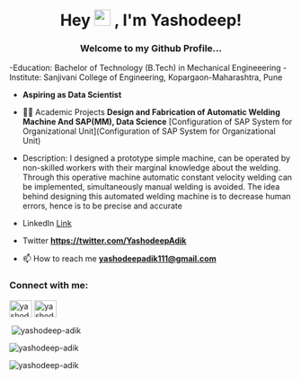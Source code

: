 <h1 align="center">Hey <img src="https://github.com/TheDudeThatCode/TheDudeThatCode/blob/master/Assets/Hi.gif" width="29"> , I'm Yashodeep!</h1>
<h3 align="center">Welcome to my Github Profile...</h3>


-Education: Bachelor of Technology (B.Tech) in Mechanical Engineeering
-Institute: Sanjivani College of Engineering, Kopargaon-Maharashtra, Pune
- **Aspiring as Data Scientist**

- 👨‍💻 Academic Projects **Design and Fabrication of Automatic Welding Machine And SAP(MM), Data Science**
[Configuration of SAP System for Organizational Unit](Configuration of SAP System for Organizational Unit)
- Description: I designed a prototype simple machine, can be operated by non-skilled workers with 
their marginal knowledge about the welding. Through this operative machine automatic constant 
velocity welding can be implemented, simultaneously manual welding is avoided. The idea behind 
designing this automated welding machine is to decrease human errors, hence is to be precise and 
accurate

- LinkedIn [Link](www.linkedin.com/in/yashodeep-adik)

- Twitter **https://twitter.com/YashodeepAdik**

- 📫 How to reach me **yashodeepadik111@gmail.com**

<h3 align="left">Connect with me:</h3>
<p align="left">
<a href="https://twitter.com/yashodeepadik" target="blank"><img align="center" src="https://raw.githubusercontent.com/rahuldkjain/github-profile-readme-generator/master/src/images/icons/Social/twitter.svg" alt="yashodeepadik" height="30" width="40" /></a>
<a href="https://linkedin.com/in/yashodeep adik" target="blank"><img align="center" src="https://raw.githubusercontent.com/rahuldkjain/github-profile-readme-generator/master/src/images/icons/Social/linked-in-alt.svg" alt="yashodeep adik" height="30" width="40" /></a>
</p>

<p>&nbsp;<img align="center" src="https://github-readme-stats.vercel.app/api?username=yashodeep-adik&show_icons=true&locale=en" alt="yashodeep-adik" /></p>

<p align="left"> <img src="https://komarev.com/ghpvc/?username=yashodeep-adik&label=Profile%20views&color=0e75b6&style=flat" alt="yashodeep-adik" /> </p>

<p><img align="center" src="https://github-readme-streak-stats.herokuapp.com/?user=yashodeep-adik&" alt="yashodeep-adik" /></p>

